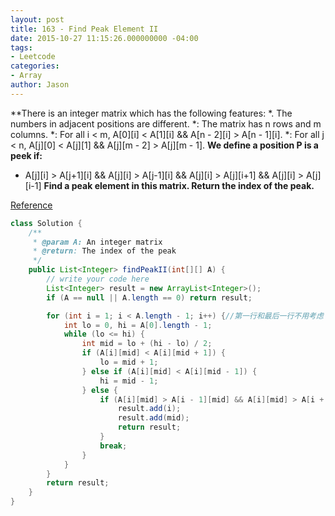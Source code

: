 ```yaml
---
layout: post
title: 163 - Find Peak Element II
date: 2015-10-27 11:15:26.000000000 -04:00
tags:
- Leetcode
categories:
- Array
author: Jason
---
```

**There is an integer matrix which has the following features:
*. The numbers in adjacent positions are different.
*: The matrix has n rows and m columns.
*: For all i < m, A[0][i] < A[1][i] && A[n - 2][i] > A[n - 1][i].
*: For all j < n, A[j][0] < A[j][1] && A[j][m - 2] > A[j][m - 1].
**We define a position P is a peek if:**
* A[j][i] > A[j+1][i] && A[j][i] > A[j-1][i] && A[j][i] > A[j][i+1] && A[j][i] > A[j][i-1]
**Find a peak element in this matrix. Return the index of the peak.**

[Reference](http://courses.csail.mit.edu/6.006/spring11/lectures/lec02.pdf)


``` java
class Solution {
    /**
     * @param A: An integer matrix
     * @return: The index of the peak
     */
    public List<Integer> findPeakII(int[][] A) {
        // write your code here
        List<Integer> result = new ArrayList<Integer>();
        if (A == null || A.length == 0) return result;

        for (int i = 1; i < A.length - 1; i++) {//第一行和最后一行不用考虑
            int lo = 0, hi = A[0].length - 1;
            while (lo <= hi) {
                int mid = lo + (hi - lo) / 2;
                if (A[i][mid] < A[i][mid + 1]) {
                    lo = mid + 1;
                } else if (A[i][mid] < A[i][mid - 1]) {
                    hi = mid - 1;
                } else {
                    if (A[i][mid] > A[i - 1][mid] && A[i][mid] > A[i + 1][mid]) {
                        result.add(i);
                        result.add(mid);
                        return result;
                    }
                    break;
                }
            }
        }
        return result;
    }
}
```
